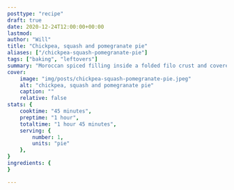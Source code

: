 ```yaml
---
posttype: "recipe"
draft: true
date: 2020-12-24T12:00:00+00:00
lastmod: 
author: "Will"
title: "Chickpea, squash and pomegranate pie"
aliases: ["/chickpea-squash-pomegranate-pie"]
tags: ["baking", "leftovers"]
summary: "Moroccan spiced filling inside a folded filo crust and covered in sumac and pomegranate seeds"
cover:
    image: "img/posts/chickpea-squash-pomegranate-pie.jpeg"
    alt: "chickpea, squash and pomegranate pie"
    caption: ""
    relative: false
stats: {
    cooktime: "45 minutes",
    preptime: "1 hour",
    totaltime: "1 hour 45 minutes",
    serving: {
        number: 1,
        units: "pie"
    },
}
ingredients: {
}

---
```

